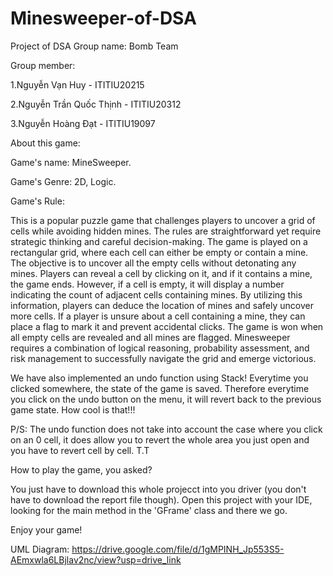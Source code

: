 # Minesweeper-of-DSA
Project of DSA
Group name: Bomb Team 

Group member:

1.Nguyễn Vạn Huy - ITITIU20215

2.Nguyễn Trần Quốc Thịnh - ITITIU20312

3.Nguyễn Hoàng Đạt - ITITIU19097


About this game:

Game's name: MineSweeper.

Game's Genre: 2D, Logic.

Game's Rule:

This is a popular puzzle game that challenges players to uncover a grid of cells while avoiding hidden mines. The rules are straightforward yet require strategic thinking and careful decision-making. The game is played on a rectangular grid, where each cell can either be empty or contain a mine. The objective is to uncover all the empty cells without detonating any mines. Players can reveal a cell by clicking on it, and if it contains a mine, the game ends. However, if a cell is empty, it will display a number indicating the count of adjacent cells containing mines. By utilizing this information, players can deduce the location of mines and safely uncover more cells. If a player is unsure about a cell containing a mine, they can place a flag to mark it and prevent accidental clicks. The game is won when all empty cells are revealed and all mines are flagged. Minesweeper requires a combination of logical reasoning, probability assessment, and risk management to successfully navigate the grid and emerge victorious.

We have also implemented an undo function using Stack! Everytime you clicked somewhere, the state of the game is saved. Therefore everytime you click on the undo button on the menu, it will revert back to the previous game state. How cool is that!!!

P/S: The undo function does not take into account the case where you click on an 0 cell, it does allow you to revert the whole area you just open and you have to revert cell by cell. T.T

How to play the game, you asked?

You just have to download this whole projecct into you driver (you don't have to download the report file though). Open this project with your IDE, looking for the main method in the 'GFrame' class and there we go.

Enjoy your game!

UML Diagram: https://drive.google.com/file/d/1gMPINH_Jp553S5-AEmxwla6LBjlav2nc/view?usp=drive_link
